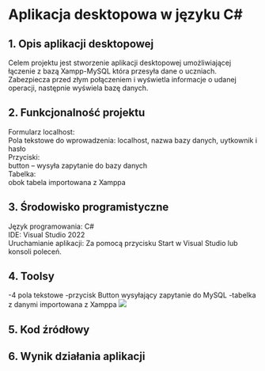 # Aplikacja desktopowa w języku C#
## 1. Opis aplikacji desktopowej
Celem projektu jest stworzenie aplikacji desktopowej umożliwiającej łączenie z bazą Xampp-MySQL która przesyła dane o uczniach. 
Zabezpiecza przed złym połączeniem i wyświetla informacje o udanej operacji, następnie wyświela bazę danych.

## 2. Funkcjonalność projektu
Formularz localhost:<br>
Pola tekstowe do wprowadzenia: localhost, nazwa bazy danych, uytkownik i hasło<br>
Przyciski:<br>
button – wysyła zapytanie do bazy danych<br>
Tabelka:<br>
obok tabela importowana z Xamppa 

## 3. Środowisko programistyczne
Język programowania: C#<br>
IDE: Visual Studio 2022<br>
Uruchamianie aplikacji: Za pomocą przycisku Start w Visual Studio lub konsoli poleceń.
## 4. Toolsy
-4 pola tekstowe
-przycisk Button wysyłający zapytanie do MySQL
-tabelka z danymi importowana z Xamppa
<img src="https://github.com/Bankowska/Dokumentacja_Egzamin1.py/blob/main/Zrzut%20ekranu%202024-12-05%20171326.png">

## 5. Kod źródłowy

## 6. Wynik działania aplikacji
